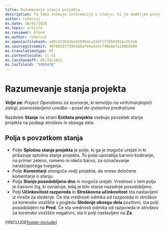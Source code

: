 ```yaml
---
title: Razumevanje stanja projekta
description: Ta tema vsebuje informacije o stanju, ki je dodeljen projektom v aplikaciji Dynamics 365 Project Operations.
author: ruhercul
ms.date: 10/01/2020
ms.topic: article
ms.reviewer: kfend
ms.author: ruhercul
ms.openlocfilehash: ad8c012b93bc65595dca33df1770562916c557e0
ms.sourcegitcommit: 40f68387f594180af64a5e5c748b6efa188bd300
ms.translationtype: HT
ms.contentlocale: sl-SI
ms.lasthandoff: 05/10/2021
ms.locfileid: "5993436"
---
```

# <a name="understand-project-status"></a>Razumevanje stanja projekta

_**Velja za:** Project Operations za scenarije, ki temeljijo na virih/manjkajoči zalogi, poenostavljeno uvedbo – posel do izstavitve predračuna_


Razdelek **Stanje** na strani **Entiteta projekta** vsebuje povzetek stanja projekta na podlagi stroškov in obsega dela.


## <a name="status-summary-fields"></a>Polja s povzetkom stanja

- Polje **Splošno stanje projekta** je polje, ki ga je mogoče urejati in ki prikazuje splošno stanje projekta. To polje uporablja barvno kodiranje, na primer zeleno, rumeno in rdečo barvo, za označevanje naraščajočega tveganja. 
- Polje **Komentarji** omogoča vodji projekta, da vnese določene komentarje o stanju. 
- Polja **Stanje posodobljeno dne** ni mogoče urejati. Vrednost v tem polju je časovni žig, ki označuje, kdaj je bilo stanje nazadnje posodobljeno.
- Polji **Učinkovitost razporeda** in **Stroškovna učinkovitost** sta nastavljeni iz mreže za sledenje. Če sta vrednosti odmika od razporeda in stroškov za korensko vozlišče v pogledu **Sledenje obsegu dela** pozitivni, sta polji posodobljeni na **Pred**. Če sta vrednosti odmika od razporeda in stroškov za korensko vozlišče negativni, sta ti polji nastavljeni na **Za**.


[!INCLUDE[footer-include](../includes/footer-banner.md)]